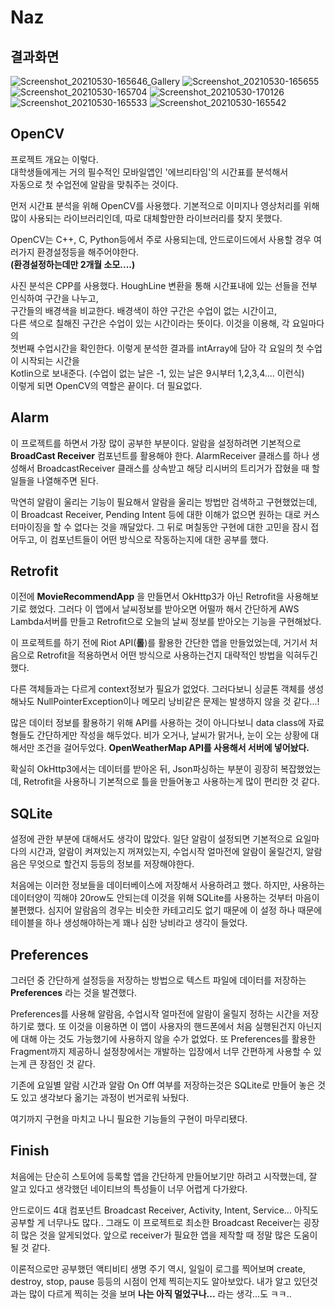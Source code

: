# Naz

## 결과화면
![Screenshot_20210530-165646_Gallery](https://user-images.githubusercontent.com/50979183/120099868-cdec8c00-c178-11eb-8240-e78278165e00.jpg)
![Screenshot_20210530-165655](https://user-images.githubusercontent.com/50979183/120099870-ce852280-c178-11eb-89a2-7578a610b42f.jpg)
![Screenshot_20210530-165704](https://user-images.githubusercontent.com/50979183/120099871-ce852280-c178-11eb-9b29-ffec7728f04c.jpg)
![Screenshot_20210530-170126](https://user-images.githubusercontent.com/50979183/120099872-cf1db900-c178-11eb-9c95-8d88167a62b9.jpg)
![Screenshot_20210530-165533](https://user-images.githubusercontent.com/50979183/120099873-cf1db900-c178-11eb-91c6-541d7effa6da.jpg)
![Screenshot_20210530-165542](https://user-images.githubusercontent.com/50979183/120099874-cfb64f80-c178-11eb-8749-34f96d8a6361.jpg)

## OpenCV
프로젝트 개요는 이렇다.    
대학생들에게는 거의 필수적인 모바일앱인 '에브리타임'의 시간표를 분석해서    
자동으로 첫 수업전에 알람을 맞춰주는 것이다.    
    
먼저 시간표 분석을 위해 OpenCV를 사용했다. 기본적으로 이미지나 영상처리를 위해    
많이 사용되는 라이브러리인데, 따로 대체할만한 라이브러리를 찾지 못했다.    
    
OpenCV는 C++, C, Python등에서 주로 사용되는데, 안드로이드에서 사용할 경우 여러가지 환경설정등을 해주어야한다.    
**(환경설정하는데만 2개월 소모....)**    
    
사진 분석은 CPP를 사용했다. HoughLine 변환을 통해 시간표내에 있는 선들을 전부 인식하여 구간을 나누고,    
구간들의 배경색을 비교한다. 배경색이 하얀 구간은 수업이 없는 시간이고,    
다른 색으로 칠해진 구간은 수업이 있는 시간이라는 뜻이다. 이것을 이용해, 각 요일마다의    
첫번째 수업시간을 확인한다. 이렇게 분석한 결과를 intArray에 담아 각 요일의 첫 수업이 시작되는 시간을    
Kotlin으로 보내준다. (수업이 없는 날은 -1, 있는 날은 9시부터 1,2,3,4.... 이런식)    
이렇게 되면 OpenCV의 역할은 끝이다. 더 필요없다.    
    
## Alarm
이 프로젝트를 하면서 가장 많이 공부한 부분이다. 알람을 설정하려면 기본적으로
**BroadCast Receiver** 컴포넌트를 활용해야 한다.
AlarmReceiver 클래스를 하나 생성해서 BroadcastReceiver 클래스를 상속받고 해당 리시버의
트리거가 잡혔을 때 할 일들을 나열해주면 된다.

막연히 알람이 울리는 기능이 필요해서 알람을 울리는 방법만 검색하고 구현했었는데,
이 Broadcast Receiver, Pending Intent 등에 대한 이해가 없으면 원하는 대로 커스터마이징을
할 수 없다는 것을 깨달았다. 그 뒤로 며칠동안 구현에 대한 고민을 잠시 접어두고, 이 컴포넌트들이
어떤 방식으로 작동하는지에 대한 공부를 했다.

## Retrofit
이전에 **MovieRecommendApp** 을 만들면서 OkHttp3가 아닌 Retrofit을 사용해보기로 했었다.
그러다 이 앱에서 날씨정보를 받아오면 어떨까 해서 간단하게 AWS Lambda서버를 만들고 Retrofit으로 
오늘의 날씨 정보를 받아오는 기능을 구현해놨다.

이 프로젝트를 하기 전에 Riot API(**롤**)를 활용한 간단한 앱을 만들었었는데, 거기서 처음으로 Retrofit을
적용하면서 어떤 방식으로 사용하는건지 대략적인 방법을 익혀두긴 했다.

다른 객체들과는 다르게 context정보가 필요가 없었다. 그러다보니 싱글톤 객체를 생성해놔도 NullPointerException이나
메모리 낭비같은 문제는 발생하지 않을 것 같다...!

많은 데이터 정보를 활용하기 위해 API를 사용하는 것이 아니다보니 data class에 자료형들도 간단하게만 작성을 해두었다.
비가 오거나, 날씨가 맑거나, 눈이 오는 상황에 대해서만 조건을 걸어두었다. **OpenWeatherMap API를 사용해서 서버에 넣어놨다.**

확실히 OkHttp3에서는 데이터를 받아온 뒤, Json파싱하는 부분이 굉장히 복잡했었는데, Retrofit을 사용하니 기본적으로 틀을
만들어놓고 사용하는게 많이 편리한 것 같다.

## SQLite
설정에 관한 부분에 대해서도 생각이 많았다.
일단 알람이 설정되면 기본적으로 요일마다의 시간과, 알람이 켜져있는지 꺼져있는지,
수업시작 얼마전에 알람이 울릴건지, 알람음은 무엇으로 할건지 등등의 정보를 저장해야한다.

처음에는 이러한 정보들을 데이터베이스에 저장해서 사용하려고 했다.
하지만, 사용하는 데이터양이 끽해야 20row도 안되는데 이것을 위해 SQLite를 사용하는 것부터
마음이 불편했다. 심지어 알람음의 경우는 비슷한 카테고리도 없기 때문에 이 설정 하나 때문에
테이블을 하나 생성해야하는게 꽤나 심한 낭비라고 생각이 들었다.

## Preferences
그러던 중 간단하게 설정등을 저장하는 방법으로 텍스트 파일에 데이터를 저장하는 **Preferences** 라는 것을 발견했다.

Preferences를 사용해 알람음, 수업시작 얼마전에 알람이 울릴지 정하는 시간을 저장하기로 했다.
또 이것을 이용하면 이 앱이 사용자의 핸드폰에서 처음 실행된건지 아닌지에 대해 아는 것도 가능했기에
사용하지 않을 수가 없었다. 또 Preferences를 활용한 Fragment까지 제공하니 설정창에서는 개발하는
입장에서 너무 간편하게 사용할 수 있는게 큰 장점인 것 같다. 

기존에 요일별 알람 시간과 알람 On Off 여부를 저장하는것은 SQLite로 만들어 놓은 것도 있고 생각보다
옮기는 과정이 번거로워 놔뒀다. 

여기까지 구현을 마치고 나니 필요한 기능들의 구현이 마무리됐다.

## Finish
처음에는 단순히 스토어에 등록할 앱을 간단하게 만들어보기만 하려고 시작했는데,
잘 알고 있다고 생각했던 네이티브의 특성들이 너무 어렵게 다가왔다.

안드로이드 4대 컴포넌트 Broadcast Receiver, Activity, Intent, Service...
아직도 공부할 게 너무나도 많다.. 그래도 이 프로젝트로 최소한 Broadcast Receiver는
굉장히 많은 것을 알게되었다. 앞으로 receiver가 필요한 앱을 제작할 때 정말 많은 도움이 될 것 같다.

이론적으로만 공부했던 액티비티 생명 주기 역시, 일일이 로그를 찍어보며 create, destroy, stop, pause 등등의
시점이 언제 찍히는지도 알아보았다. 내가 알고 있던것과는 많이 다르게 찍히는 것을 보며
**나는 아직 멀었구나...** 라는 생각...도 ㅋㅋ..
